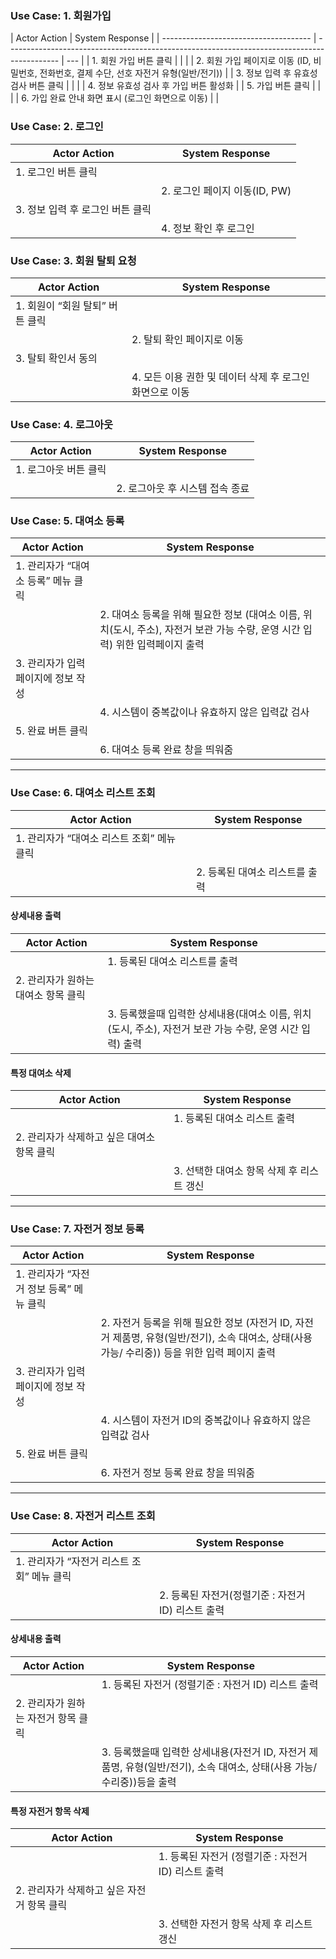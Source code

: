 ### Use Case: 1. 회원가입

| Actor Action                          | System Response                                                                             |
| ------------------------------------- | ------------------------------------------------------------------------------------------- | --- |
| 1. 회원 가입 버튼 클릭                |                                                                                             |
|                                       | 2. 회원 가입 페이지로 이동 (ID, 비밀번호, 전화번호, 결제 수단, 선호 자전거 유형(일반/전기)) |
| 3. 정보 입력 후 유효성 검사 버튼 클릭 |                                                                                             |
|                                       | 4. 정보 유효성 검사 후 가입 버튼 활성화                                                     |
| 5. 가입 버튼 클릭                     |                                                                                             |
|                                       | 6. 가입 완료 안내 화면 표시 (로그인 화면으로 이동)                                          |     |

### Use Case: 2. 로그인

| Actor Action                     | System Response               |
| -------------------------------- | ----------------------------- |
| 1. 로그인 버튼 클릭              |                               |
|                                  | 2. 로그인 페이지 이동(ID, PW) |
| 3. 정보 입력 후 로그인 버튼 클릭 |                               |
|                                  | 4. 정보 확인 후 로그인        |

### Use Case: 3. 회원 탈퇴 요청

| Actor Action                    | System Response                                          |
| ------------------------------- | -------------------------------------------------------- |
| 1. 회원이 “회원 탈퇴” 버튼 클릭 |                                                          |
|                                 | 2. 탈퇴 확인 페이지로 이동                               |
| 3. 탈퇴 확인서 동의             |                                                          |
|                                 | 4. 모든 이용 권한 및 데이터 삭제 후 로그인 화면으로 이동 |

### Use Case: 4. 로그아웃

| Actor Action          | System Response                 |
| --------------------- | ------------------------------- |
| 1. 로그아웃 버튼 클릭 |                                 |
|                       | 2. 로그아웃 후 시스템 접속 종료 |

### Use Case: 5. 대여소 등록

| Actor Action                        | System Response                                                                                                               |
| ----------------------------------- | ----------------------------------------------------------------------------------------------------------------------------- |
| 1. 관리자가 “대여소 등록” 메뉴 클릭 |                                                                                                                               |
|                                     | 2. 대여소 등록을 위해 필요한 정보 (대여소 이름, 위치(도시, 주소), 자전거 보관 가능 수량, 운영 시간 입력) 위한 입력페이지 출력 |
| 3. 관리자가 입력페이지에 정보 작성  |                                                                                                                               |
|                                     | 4. 시스템이 중복값이나 유효하지 않은 입력값 검사                                                                              |
| 5. 완료 버튼 클릭                   |                                                                                                                               |
|                                     | 6. 대여소 등록 완료 창을 띄워줌                                                                                               |

---

### Use Case: 6. 대여소 리스트 조회

| Actor Action                               | System Response                |
| ------------------------------------------ | ------------------------------ |
| 1. 관리자가 “대여소 리스트 조회” 메뉴 클릭 |                                |
|                                            | 2. 등록된 대여소 리스트를 출력 |

#### 상세내용 출력

| Actor Action                        | System Response                                                                                          |
| ----------------------------------- | -------------------------------------------------------------------------------------------------------- |
|                                     | 1. 등록된 대여소 리스트를 출력                                                                           |
| 2. 관리자가 원하는 대여소 항목 클릭 |                                                                                                          |
|                                     | 3. 등록했을때 입력한 상세내용(대여소 이름, 위치(도시, 주소), 자전거 보관 가능 수량, 운영 시간 입력) 출력 |

#### 특정 대여소 삭제

| Actor Action                               | System Response                           |
| ------------------------------------------ | ----------------------------------------- |
|                                            | 1. 등록된 대여소 리스트 출력              |
| 2. 관리자가 삭제하고 싶은 대여소 항목 클릭 |                                           |
|                                            | 3. 선택한 대여소 항목 삭제 후 리스트 갱신 |

---

### Use Case: 7. 자전거 정보 등록

| Actor Action                             | System Response                                                                                                                                |
| ---------------------------------------- | ---------------------------------------------------------------------------------------------------------------------------------------------- |
| 1. 관리자가 “자전거 정보 등록” 메뉴 클릭 |                                                                                                                                                |
|                                          | 2. 자전거 등록을 위해 필요한 정보 (자전거 ID, 자전거 제품명, 유형(일반/전기), 소속 대여소, 상태(사용 가능/ 수리중)) 등을 위한 입력 페이지 출력 |
| 3. 관리자가 입력페이지에 정보 작성       |                                                                                                                                                |
|                                          | 4. 시스템이 자전거 ID의 중복값이나 유효하지 않은 입력값 검사                                                                                   |
| 5. 완료 버튼 클릭                        |                                                                                                                                                |
|                                          | 6. 자전거 정보 등록 완료 창을 띄워줌                                                                                                           |

---

### Use Case: 8. 자전거 리스트 조회

| Actor Action                               | System Response                                    |
| ------------------------------------------ | -------------------------------------------------- |
| 1. 관리자가 “자전거 리스트 조회” 메뉴 클릭 |                                                    |
|                                            | 2. 등록된 자전거(정렬기준 : 자전거 ID) 리스트 출력 |

#### 상세내용 출력

| Actor Action                        | System Response                                                                                                         |
| ----------------------------------- | ----------------------------------------------------------------------------------------------------------------------- |
|                                     | 1. 등록된 자전거 (정렬기준 : 자전거 ID) 리스트 출력                                                                     |
| 2. 관리자가 원하는 자전거 항목 클릭 |                                                                                                                         |
|                                     | 3. 등록했을때 입력한 상세내용(자전거 ID, 자전거 제품명, 유형(일반/전기), 소속 대여소, 상태(사용 가능/ 수리중))등을 출력 |

#### 특정 자전거 항목 삭제

| Actor Action                               | System Response                                     |
| ------------------------------------------ | --------------------------------------------------- |
|                                            | 1. 등록된 자전거 (정렬기준 : 자전거 ID) 리스트 출력 |
| 2. 관리자가 삭제하고 싶은 자전거 항목 클릭 |                                                     |
|                                            | 3. 선택한 자전거 항목 삭제 후 리스트 갱신           |
